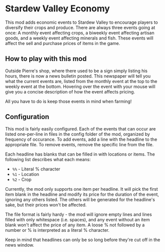 ﻿# Stardew Valley Economy

This mod adds economic events to Stardew Valley to encourage players to diversify
their crops and produce. There are always three events going at once: A monthly
event affecting crops, a biweekly event affecting artisan goods, and a weekly
event affecting minerals and fish. These events will affect the sell and purchase
prices of items in the game.

## How to play with this mod

Outside Pierre's shop, where there used to be a sign simply listing his hours,
there is now a news bulletin posted. This newspaper will tell you what the current
events are, listed from the monthly event at the top to the weekly event at the
bottom. Hovering over the event with your mouse will give you a concise
description of how the event affects pricing.

All you have to do is keep those events in mind when farming!

## Configuration

This mod is fairly easily configured. Each of the events that can occur are
listed one-per-line in files in the config folder of the mod, organized by
frequency of occurance. To add events, add a line with the headline to the
appropriate file. To remove events, remove the specific line from the file.

Each headline has blanks that can be filled in with locations or items. The
following list describes what each means:

* `%%` - Literal % character
* `%1` - Location
* `%2` - Crop

Currently, the mod only supports one item per headline. It will pick the first
item blank in the headline and modify its price for the duration of the event,
ignoring any others listed. The others will be generated for the headline's sake,
but their prices won't be affected.

The file format is fairly hardy - the mod will ignore empty lines and lines
filled with only whitespace (i.e. spaces), and any event without an item blank
won't affect the price of any item. A loose % not followed by a number or % is
interpreted as a literal % character.

Keep in mind that headlines can only be so long before they're cut off in the
news window.
